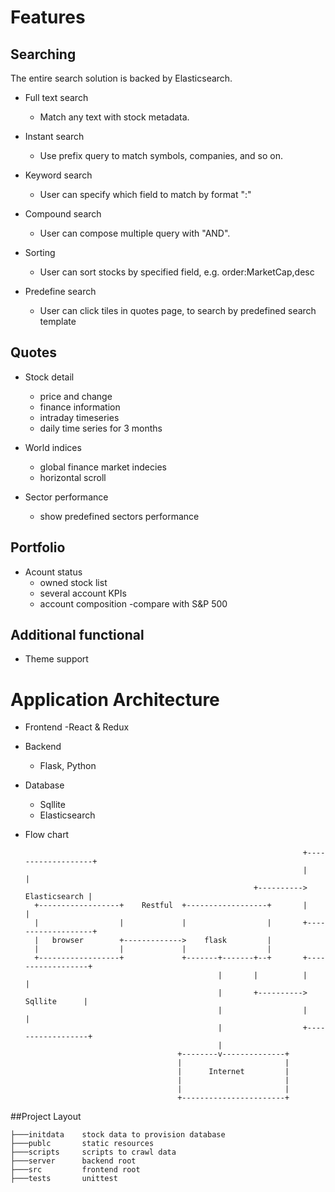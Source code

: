 # Features

## Searching
The entire search solution is backed by Elasticsearch.

* Full text search
    - Match any text with stock metadata.
     
* Instant search
    - Use prefix query to match symbols, companies, and so on.
    
* Keyword search
    - User can specify which field to match by format "<keyword>:<value>"
    
* Compound search
   - User can compose multiple query with "AND".

* Sorting
    - User can sort stocks by specified field, e.g. order:MarketCap,desc

* Predefine search
    - User can click tiles in quotes page, to search by predefined search template

## Quotes

* Stock detail
    - price and change
    - finance information
    - intraday timeseries
    - daily time series for 3 months
    
* World indices
    - global finance market indecies
    - horizontal scroll

* Sector performance
    - show predefined sectors performance

## Portfolio

* Acount status
    - owned stock list
    - several account KPIs
    - account composition
    -compare with S&P 500

## Additional functional

* Theme support


# Application Architecture

* Frontend
    -React & Redux
    
* Backend
    - Flask, Python

* Database
    - Sqllite
    - Elasticsearch
    

* Flow chart

                                                                    +-------------------+
                                                                    |                   |
                                                         +---------->     Elasticsearch |
        +------------------+    Restful  +------------------+       |                   |
        |                  |             |                  |       +-------------------+
        |   browser        +------------->    flask         |
        |                  |             |                  |
        +------------------+             +-------+-------+--+       +------------------+
                                                 |       |          |                  |
                                                 |       +---------->     Sqllite      |
                                                 |                  |                  |
                                                 |                  +------------------+
                                                 |
                                        +--------v--------------+
                                        |                       |
                                        |      Internet         |
                                        |                       |
                                        |                       |
                                        +-----------------------+




##Project Layout

    ├───initdata    stock data to provision database
    ├───publc       static resources
    ├───scripts     scripts to crawl data
    ├───server      backend root 
    ├───src         frontend root
    ├───tests       unittest

